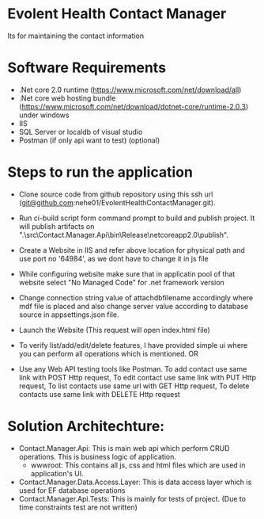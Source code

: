 # Evolent Health Contact Manager
Its for maintaining the contact information

# Software Requirements
- .Net core 2.0 runtime (https://www.microsoft.com/net/download/all)
- .Net core web hosting bundle (https://www.microsoft.com/net/download/dotnet-core/runtime-2.0.3) under windows
- IIS
- SQL Server or localdb of visual studio
- Postman (if only api want to test) (optional)

# Steps to run the application

- Clone source code from github repository using this ssh url (git@github.com:nehe01/EvolentHealthContactManager.git).
- Run ci-build script form command prompt to build and publish project. It will publish artifacts on ".\src\Contact.Manager.Api\bin\Release\netcoreapp2.0\publish\".
- Create a Website in IIS and refer above location for physical path and use port no '64984', as we dont have to change it in js file
- While configuring website make sure that in applicatin pool of that website select "No Managed Code" for .net framework version
- Change connection string value of attachdbfilename accordingly where mdf file is placed and also change server value according to database source in appsettings.json file.

- Launch the Website (This request will open index.html file)
- To verify list/add/edit/delete features, I have provided simple ui where you can perform all operations which is mentioned.
	OR
- Use any Web API testing tools like Postman. To add contact use same link with POST Http request, To edit contact use same link with PUT Http request, To list contacts use same url with GET Http request, To delete contacts use same link with DELETE Http request

# Solution Architechture:
- Contact.Manager.Api: This is main web api which perform CRUD operations. This is business logic of application.
	- wwwroot: This contains all js, css and html files which are used in application's UI.
- Contact.Manager.Data.Access.Layer: This is data access layer which is used for EF database operations
- Contact.Manager.Api.Tests: This is mainly for tests of project. (Due to time constraints test are not written)
